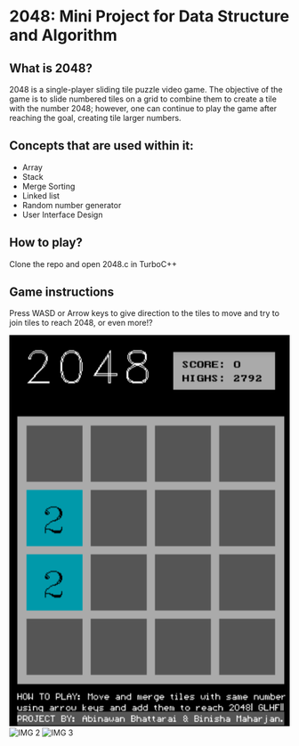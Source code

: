 # 2048: Mini Project for Data Structure and Algorithm
## What is 2048?
2048 is a single-player sliding tile puzzle video game.
The objective of the game is to slide numbered tiles on a grid to combine them to create a tile with the number 2048; however, one can continue to play the game after reaching the goal, creating tile larger numbers.


## Concepts that are used within it:
   - Array
   - Stack
   - Merge Sorting
   - Linked list
   - Random number generator
   - User Interface Design


## How to play?
   Clone the repo and open 2048.c in TurboC++

## Game instructions
  Press WASD or Arrow keys to give direction to the tiles to move and try to join tiles to reach 2048, or even more!?

![IMG 1](./img/initial.png?raw=true "initial")
![IMG 2](./img/youwon.png?raw=true "youwon")
![IMG 3](./img/youlost.png?raw=true "youlost")

